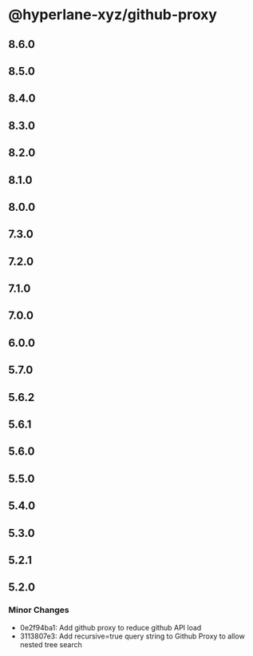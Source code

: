 # @hyperlane-xyz/github-proxy

## 8.6.0

## 8.5.0

## 8.4.0

## 8.3.0

## 8.2.0

## 8.1.0

## 8.0.0

## 7.3.0

## 7.2.0

## 7.1.0

## 7.0.0

## 6.0.0

## 5.7.0

## 5.6.2

## 5.6.1

## 5.6.0

## 5.5.0

## 5.4.0

## 5.3.0

## 5.2.1

## 5.2.0

### Minor Changes

- 0e2f94ba1: Add github proxy to reduce github API load
- 3113807e3: Add recursive=true query string to Github Proxy to allow nested tree search
